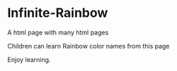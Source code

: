 # Infinite-Rainbow
A html page with many html pages

Children can learn Rainbow color names from this page

Enjoy learning.
